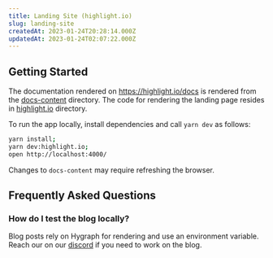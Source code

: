 ```yaml
---
title: Landing Site (highlight.io)
slug: landing-site
createdAt: 2023-01-24T20:28:14.000Z
updatedAt: 2023-01-24T02:07:22.000Z
---
```


## Getting Started

The documentation rendered on https://highlight.io/docs is rendered from the [docs-content](https://github.com/highlight/highlight/tree/main/docs-content) directory. The code for rendering the landing page resides in [highlight.io](https://github.com/highlight/highlight/tree/main/highlight.io) directory.

To run the app locally, install dependencies and call `yarn dev` as follows:

```bash
yarn install;
yarn dev:highlight.io;
open http://localhost:4000/
```

Changes to `docs-content` may require refreshing the browser.

## Frequently Asked Questions

### How do I test the blog locally?

Blog posts rely on Hygraph for rendering and use an environment variable. Reach our on our [discord](http://highlight.io/community) if you need to work on the blog.
